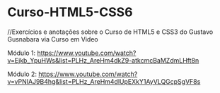 # Curso-HTML5-CSS6

//Exercícios e anotações sobre o Curso de HTML5 e CSS3 do Gustavo Gusnabara via Curso em Video

Módulo 1:
https://www.youtube.com/watch?v=Ejkb_YpuHWs&list=PLHz_AreHm4dkZ9-atkcmcBaMZdmLHft8n

Módulo 2:
https://www.youtube.com/watch?v=vPNIAJ9B4hg&list=PLHz_AreHm4dlUpEXkY1AyVLQGcpSgVF8s
